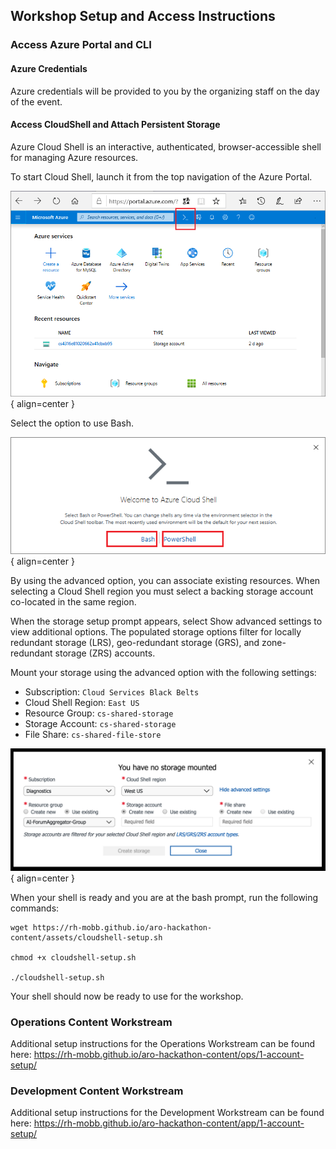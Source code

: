 ## Workshop Setup and Access Instructions

### Access Azure Portal and CLI

#### Azure Credentials

Azure credentials will be provided to you by the organizing staff on the day of the event.

#### Access CloudShell and Attach Persistent Storage

Azure Cloud Shell is an interactive, authenticated, browser-accessible shell for managing Azure resources.

To start Cloud Shell, launch it from the top navigation of the Azure Portal.

![Azure Portal Cloud Shell](../assets/images/overview-cloudshell-icon.png){ align=center }

Select the option to use Bash.

![Cloud Shell Choice](../assets/images/overview-choices.png){ align=center }

By using the advanced option, you can associate existing resources. When selecting a Cloud Shell region you must select a backing storage account co-located in the same region.

When the storage setup prompt appears, select Show advanced settings to view additional options. The populated storage options filter for locally redundant storage (LRS), geo-redundant storage (GRS), and zone-redundant storage (ZRS) accounts.

Mount your storage using the advanced option with the following settings:

- Subscription: `Cloud Services Black Belts`
- Cloud Shell Region: `East US`
- Resource Group: `cs-shared-storage`
- Storage Account: `cs-shared-storage`
- File Share: `cs-shared-file-store`

![Advanced Storage Settings](../assets/images/advanced-storage.png){ align=center }

When your shell is ready and you are at the bash prompt, run the following commands:

```
wget https://rh-mobb.github.io/aro-hackathon-content/assets/cloudshell-setup.sh

chmod +x cloudshell-setup.sh

./cloudshell-setup.sh
```

Your shell should now be ready to use for the workshop.

### Operations Content Workstream

Additional setup instructions for the Operations Workstream can be found here: <https://rh-mobb.github.io/aro-hackathon-content/ops/1-account-setup/>

### Development Content Workstream

Additional setup instructions for the Development Workstream can be found here: <https://rh-mobb.github.io/aro-hackathon-content/app/1-account-setup/>